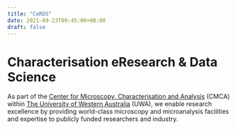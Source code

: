 ```yaml
---
title: "CeRDS"
date: 2021-09-23T09:45:00+08:00
draft: false
---
```


# Characterisation eResearch & Data Science

As part of the [Center for Microscopy, Characterisation and Analysis](https://www.cmca.uwa.edu.au/) (CMCA) within [The University of Western Australia](https://www.uwa.edu.au/) (UWA), we enable research excellence by providing world-class microscopy and microanalysis facilities and expertise to publicly funded researchers and industry.
